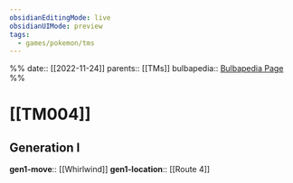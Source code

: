 ```yaml
---
obsidianEditingMode: live
obsidianUIMode: preview
tags:
  - games/pokemon/tms
---
```

%%
date:: [[2022-11-24]]
parents:: [[TMs]]
bulbapedia:: [Bulbapedia Page](https://bulbapedia.bulbagarden.net/wiki/TM004)
%%

# [[TM004]]

## Generation I

**gen1-move**:: [[Whirlwind]]
**gen1-location**:: [[Route 4]]